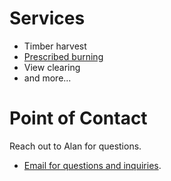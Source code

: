# Services

* Timber harvest
* [Prescribed burning](https://en.wikipedia.org/wiki/Controlled_burn)
* View clearing
* and more...

# Point of Contact

Reach out to Alan for questions.

* <a href="mailto:agloggingllc@gmail.com">Email for questions and inquiries</a>.
